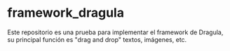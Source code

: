 # framework_dragula

Este repositorio es una prueba para implementar el framework de Dragula, su principal función es "drag and drop" textos, imágenes, etc.
